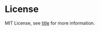 # License
MIT License, see [title](https://github.com/TQRG/secbench/blob/master/license.txt) for more information.
